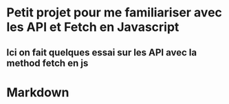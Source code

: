 <h1>Petit projet pour me familiariser avec les API et Fetch en Javascript</h1>

<h2>Ici on fait quelques essai sur les API avec la method fetch en js</h2>

# Markdown
